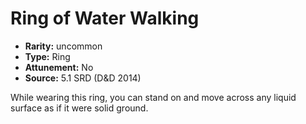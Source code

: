 
# Ring of Water Walking

* **Rarity:** uncommon
* **Type:** Ring
* **Attunement:** No
* **Source:** 5.1 SRD (D&D 2014)


While wearing this ring, you can stand on and move across any liquid surface as if it were solid ground.
